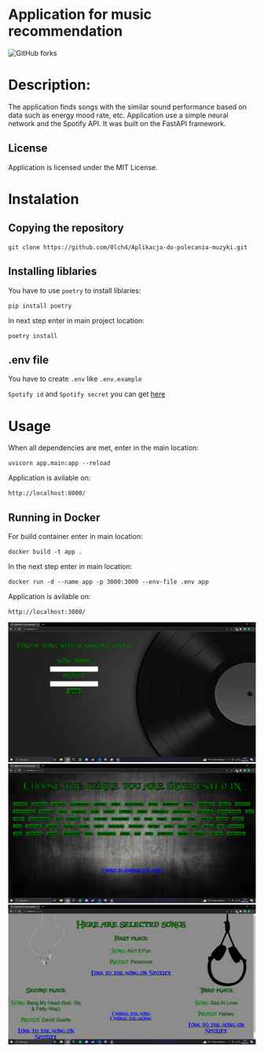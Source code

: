 # Application for music recommendation

![GitHub forks](https://img.shields.io/badge/Version-1.0-red)

# Description:

The application finds songs with the similar sound performance based on data such as energy mood rate, etc. Application use a simple neural network and the Spotify API. It was built on the FastAPI framework.

## License

Application is licensed under the MIT License.

# Instalation

## Copying the repository

```
git clone https://github.com/0lch4/Aplikacja-do-polecania-muzyki.git
```
## Installing liblaries

You have to use `poetry` to install liblaries:

```
pip install poetry
```

In next step enter in main project location:

```
poetry install
```

## .env file

You have to create `.env` like `.env.example`

`Spotify id` and `Spotify secret` you can get [here](https://developer.spotify.com/)

# Usage

When all dependencies are met, enter in the main location:

```
uvicorn app.main:app --reload
```

Application is avilable on:

```
http://localhost:8000/
```

## Running in Docker

For build container enter in main location:

```
docker build -t app .
```

In the next step enter in main location:

```
docker run -d --name app -p 3000:3000 --env-file .env app 
```

Application is avilable on:

```
http://localhost:3000/
```

![screen1](screenshots/screenshot1.png)
![screen2](screenshots/screenshot2.png)
![screen3](screenshots/screenshot3.png)
